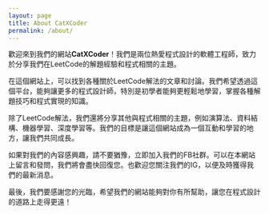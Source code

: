 ```yaml
---
layout: page
title: About CatXCoder
permalink: /about/
---
```


歡迎來到我們的網站**CatXCoder**！我們是兩位熱愛程式設計的軟體工程師，致力於分享我們在LeetCode的解題經驗和程式相關的主題。

在這個網站上，可以找到各種關於LeetCode解法的文章和討論。我們希望透過這個平台，能夠讓更多的程式設計師，特別是初學者能夠更輕鬆地學習，掌握各種解題技巧和程式實現的知識。

除了LeetCode解法，我們還將分享其他與程式相關的主題，例如演算法、資料結構、機器學習、深度學習等。我們的目標是讓這個網站成為一個互動和學習的地方，讓我們共同成長。

如果對我們的內容感興趣，請不要猶豫，立即加入我們的FB社群。可以在本網站上留言和發問，我們將會盡快回復您。也歡迎您關注我們的IG，以便及時獲得我們的最新消息。

最後，我們要感謝您的光臨，希望我們的網站能夠對你有所幫助，讓您在程式設計的道路上走得更遠！


